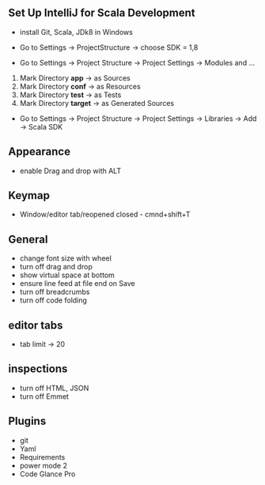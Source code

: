 ## Set Up IntelliJ for Scala Development
* install Git, Scala, JDk8 in Windows

* Go to Settings -> ProjectStructure -> choose SDK = 1,8
* Go to Settings -> Project Structure -> Project Settings -> Modules and ...

1. Mark Directory **app** → as Sources
2. Mark Directory **conf** → as Resources
3. Mark Directory **test** → as Tests
5. Mark Directory **target** → as Generated Sources

* Go to Settings -> Project Structure -> Project Settings -> Libraries -> Add -> Scala SDK

## Appearance
* enable Drag and drop with ALT

## Keymap
* Window/editor tab/reopened closed - cmnd+shift+T

## General
* change font size with wheel
* turn off drag and drop
* show virtual space at bottom
* ensure line feed at file end on Save
* turn off breadcrumbs
* turn off code folding

## editor tabs
* tab limit -> 20

## inspections
* turn off HTML, JSON
* turn off Emmet

## Plugins
* git
* Yaml
* Requirements
* power mode 2
* Code Glance Pro
